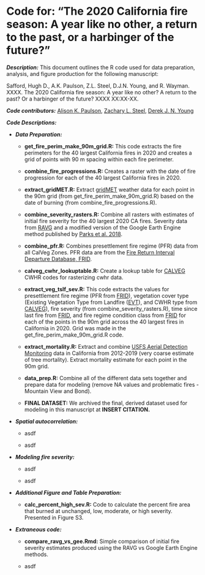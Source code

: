 Code for: “The 2020 California fire season: A year like no other, a
return to the past, or a harbinger of the future?”
================

***Description:*** This document outlines the R code used for data
preparation, analysis, and figure production for the following
manuscript:

Safford, Hugh D., A.K. Paulson, Z.L. Steel, D.J.N. Young, and R. Wayman.
XXXX. The 2020 California fire season: A year like no other? A return to
the past? Or a harbinger of the future? XXXX XX:XX-XX.

***Code contributors:*** [Alison K. Paulson](github.com/akpaulson),
[Zachary L. Steel](github.com/zacksteel), [Derek J. N.
Young](github.com/youngdjn)

***Code Descriptions:***

-   ***Data Preparation:***

    -   **get_fire_perim_make_90m_grid.R:** This code extracts the fire
        perimeters for the 40 largest California fires in 2020 and
        creates a grid of points with 90 m spacing within each fire
        perimeter.

    -   **combine_fire_progressions.R:** Creates a raster with the date
        of fire progression for each of the 40 largest California fires
        in 2020.

    -   **extract_gridMET.R:** Extract
        [gridMET](http://www.climatologylab.org/gridmet.html) weather
        data for each point in the 90m grid (from
        get_fire_perim_make_90m_grid.R) based on the date of burning
        (from combine_fire_progressions.R).

    -   **combine_severity_rasters.R:** Combine all rasters with
        estimates of initial fire severity for the 40 largest 2020 CA
        fires. Severity data from
        [RAVG](https://burnseverity.cr.usgs.gov/products/ravg) and a
        modified version of the Google Earth Engine method published by
        [Parks et al. 2018](https://www.mdpi.com/2072-4292/10/6/879).

    -   **combine_pfr.R:** Combines presettlement fire regime (PFR) data
        from all CalVeg Zones. PFR data are from the [Fire Return
        Interval Departure Database,
        FRID](https://www.fs.usda.gov/detail/r5/landmanagement/gis/?cid=STELPRDB5327836).

    -   **calveg_cwhr_lookuptable.R:** Create a lookup table for
        [CALVEG](https://www.fs.usda.gov/detail/r5/landmanagement/resourcemanagement/?cid=stelprdb5347192)
        CWHR codes for rasterizing cwhr data.

    -   **extract_veg_tslf_sev.R:** This code extracts the values for
        presettlement fire regime (PFR from
        [FRID](https://www.fs.usda.gov/detail/r5/landmanagement/gis/?cid=STELPRDB5327836)),
        vegetation cover type (Existing Vegetation Type from Landfire
        ([EVT](https://landfire.gov/evt.php)), and CWHR type from
        [CALVEG](https://www.fs.usda.gov/detail/r5/landmanagement/resourcemanagement/?cid=stelprdb5347192)),
        fire severity (from combine_severity_rasters.R), time since last
        fire from
        [FRID]((https://www.fs.usda.gov/detail/r5/landmanagement/gis/?cid=STELPRDB5327836)),
        and fire regime condition class from
        [FRID](https://www.fs.usda.gov/detail/r5/landmanagement/gis/?cid=STELPRDB5327836)
        for each of the points in the 90m grid across the 40 largest
        fires in California in 2020. Grid was made in the
        get_fire_perim_make_90m_grid.R code.

    -   **extract_mortality.R:** Extract and combine [USFS Aerial
        Detection
        Monitoring](https://www.fs.usda.gov/detail/r5/forest-grasslandhealth/?cid=fsbdev3_046696)
        data in California from 2012-2019 (very coarse estimate of tree
        mortality). Extract mortality estimate for each point in the 90m
        grid.

    -   **data_prep.R:** Combine all of the different data sets together
        and prepare data for modeling (remove NA values and problematic
        fires - Mountain View and Bond).

    -   **FINAL DATASET:** We archived the final, derived dataset used
        for modeling in this manuscript at **INSERT CITATION.**

-   ***Spatial autocorrelation:***

    -   asdf

    -   asdf

-   ***Modeling fire severity:***

    -   asdf

    -   asdf

-   ***Additional Figure and Table Preparation:***

    -   **calc_percent_high_sev.R:** Code to calculate the percent fire
        area that burned at unchanged, low, moderate, or high severity.
        Presented in Figure S3.

-   ***Extraneous code:***

    -   **compare_ravg_vs_gee.Rmd:** Simple comparison of initial fire
        severity estimates produced using the RAVG vs Google Earth
        Engine methods.

    -   asdf
